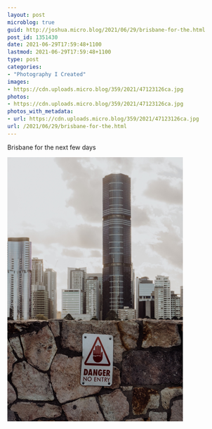 ```yaml
---
layout: post
microblog: true
guid: http://joshua.micro.blog/2021/06/29/brisbane-for-the.html
post_id: 1351430
date: 2021-06-29T17:59:48+1100
lastmod: 2021-06-29T17:59:48+1100
type: post
categories:
- "Photography I Created"
images:
- https://cdn.uploads.micro.blog/359/2021/47123126ca.jpg
photos:
- https://cdn.uploads.micro.blog/359/2021/47123126ca.jpg
photos_with_metadata:
- url: https://cdn.uploads.micro.blog/359/2021/47123126ca.jpg
url: /2021/06/29/brisbane-for-the.html
---
```

Brisbane for the next few days

<img src="uploads/2021/47123126ca.jpg" width="400" height="600" alt="" />
